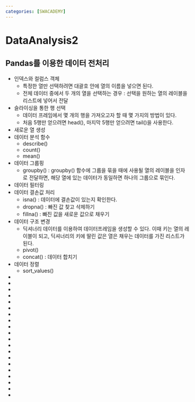 ```yaml
---
categories: [SWACADEMY]
---
```


# DataAnalysis2

## Pandas를 이용한 데이터 전처리

- 인덱스와 컬럼스 객체
  - 특정한 열만 선택하려면 대괄호 안에 열의 이름을 넣으면 된다.
  - 전체 데이터 중에서 두 개의 열을 선택하는 경우 : 선택을 원하는 열의 레이블을 리스트에 넣어서 전달
- 슬라이싱을 통한 행 선택
  - 데이터 프레임에서 몇 개의 행을 가져오고자 할 때 몇 가지의 방법이 있다.
  - 처음 5행만 얻으려면 head(), 마지막 5행만 얻으려면 tail()을 사용한다.
- 새로운 열 생성
- 데이터 분석 함수
  - describe()
  - count()
  - mean()
- 데이터 그룹핑
  - groupby() : groupby() 함수에 그룹을 묶을 때에 사용될 열의 레이블을 인자로 전달하면, 해당 열에 있는 데이터가 동일하면 하나의 그룹으로 묶인다.
- 데이터 필터링
- 데이터 결손값 처리
  - isna() : 데이터에 결손값이 있는지 확인한다.
  - dropna() : 빠진 값 찾고 삭제하기
  - fillna() : 빠진 값을 새로운 값으로 채우기
- 데이터 구조 변경
  - 딕셔너리 데이터를 이용하여 데이터프레임을 생성할 수 있다. 이때 키는 열의 레이블이 되고, 딕셔너리의 키에 딸린 값은 열은 채우는 데이터를 가진 리스트가 된다.
  - pivot()
  - concat() : 데이터 합치기
- 데이터 정렬
  - sort_values()
-
-
-
-
-
-
-
-
-
-
-
-
-
-
-
-
-
-
-
-









